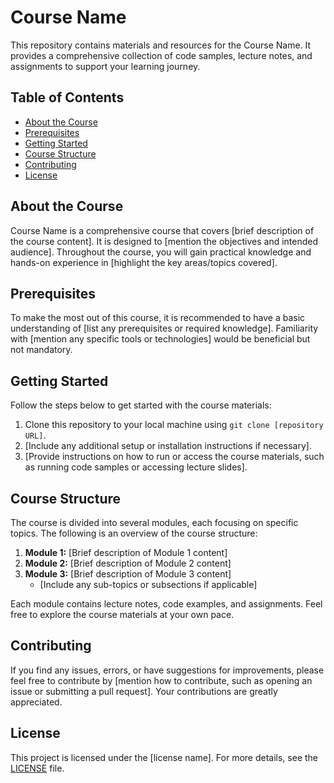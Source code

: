# Course Name

This repository contains materials and resources for the Course Name. It provides a comprehensive collection of code samples, lecture notes, and assignments to support your learning journey.

## Table of Contents

- [About the Course](#about-the-course)
- [Prerequisites](#prerequisites)
- [Getting Started](#getting-started)
- [Course Structure](#course-structure)
- [Contributing](#contributing)
- [License](#license)

## About the Course

Course Name is a comprehensive course that covers [brief description of the course content]. It is designed to [mention the objectives and intended audience]. Throughout the course, you will gain practical knowledge and hands-on experience in [highlight the key areas/topics covered].

## Prerequisites

To make the most out of this course, it is recommended to have a basic understanding of [list any prerequisites or required knowledge]. Familiarity with [mention any specific tools or technologies] would be beneficial but not mandatory.

## Getting Started

Follow the steps below to get started with the course materials:

1. Clone this repository to your local machine using `git clone [repository URL]`.
2. [Include any additional setup or installation instructions if necessary].
3. [Provide instructions on how to run or access the course materials, such as running code samples or accessing lecture slides].

## Course Structure

The course is divided into several modules, each focusing on specific topics. The following is an overview of the course structure:

1. **Module 1:** [Brief description of Module 1 content]
2. **Module 2:** [Brief description of Module 2 content]
3. **Module 3:** [Brief description of Module 3 content]
   - [Include any sub-topics or subsections if applicable]

Each module contains lecture notes, code examples, and assignments. Feel free to explore the course materials at your own pace.

## Contributing

If you find any issues, errors, or have suggestions for improvements, please feel free to contribute by [mention how to contribute, such as opening an issue or submitting a pull request]. Your contributions are greatly appreciated.

## License

This project is licensed under the [license name]. For more details, see the [LICENSE](LICENSE) file.
